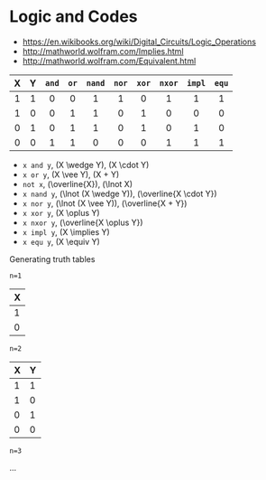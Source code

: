 # Logic and Codes
- https://en.wikibooks.org/wiki/Digital_Circuits/Logic_Operations
- http://mathworld.wolfram.com/Implies.html
- http://mathworld.wolfram.com/Equivalent.html


| X | Y | `and` | `or` | `nand` | `nor` | `xor` | `nxor` | `impl` | `equ` |
|:-:|:-:|:-----:|:----:|:------:|:-----:|:-----:|:------:|:------:|:-----:|
| 1 | 1 |   0   |   0  |    1   |   1   |   0   |    1   |    1   |   1   |
| 1 | 0 |   0   |   1  |    1   |   0   |   1   |    0   |    0   |   0   |
| 0 | 1 |   0   |   1  |    1   |   0   |   1   |    0   |    1   |   0   |
| 0 | 0 |   1   |   1  |    0   |   0   |   0   |    1   |    1   |   1   |

- `x and y`, \(X \wedge Y\), \(X \cdot Y\)
- `x or y`, \(X \vee Y\), \(X + Y\)
- `not x`, \(\overline{X}\), \(\lnot X\)
- `x nand y`, \(\lnot (X \wedge Y)\), \(\overline{X \cdot Y}\)
- `x nor y`, \(\lnot (X \vee Y)\), \(\overline{X + Y}\)
- `x xor y`, \(X \oplus Y\)
- `x nxor y`, \(\overline{X \oplus Y}\)
- `x impl y`, \(X \implies Y\)
- `x equ y`, \(X \equiv Y\)


Generating truth tables

`n=1`

| X |
|---|
| 1 |
| 0 |

`n=2`

| X | Y |
|---|---|
| 1 | 1 |
| 1 | 0 |
| 0 | 1 |
| 0 | 0 |

`n=3`

...

